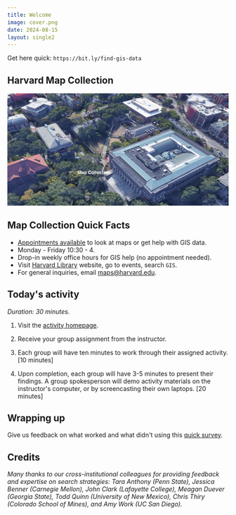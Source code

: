 ```yaml
---
title: Welcome
image: cover.png
date: 2024-08-15
layout: single2
---
```


Get here quick: 
`https://bit.ly/find-gis-data`

## Harvard Map Collection

<img src="map-collection-directions.png" style="width:100%; max-height:70em;" alt="map to maps">

## Map Collection Quick Facts

- [Appointments available](https://outlook.office365.com/book/HarvardMapCollection1@HU.onmicrosoft.com/) to look at maps or get help with GIS data.
- Monday - Friday 10:30 - 4.
- Drop-in weekly office hours for GIS help (no appointment needed).
- Visit [Harvard Library](https://library.harvard.edu/) website, go to events, search `GIS`. 
- For general inquiries, email maps@harvard.edu.

## Today's activity

*Duration: 30 minutes.*

1. Visit the [activity homepage](https://mapping.share.library.harvard.edu/resources/finding-data/in-class-activity/). 

2. Receive your group assignment from the instructor. 

3. Each group will have ten minutes to work through their assigned activity. [10 minutes]

4. Upon completion, each group will have 3-5 minutes to present their findings. A group spokesperson will demo activity materials on the instructor's computer, or by screencasting their own laptops. [20 minutes]



## Wrapping up


Give us feedback on what worked and what didn't using this [quick survey](https://harvard.az1.qualtrics.com/jfe/form/SV_7aK1ea31ufbdR4O).

## Credits

*Many thanks to our cross-institutional colleagues for providing feedback and expertise on search strategies: Tara Anthony (Penn State), Jessica Benner (Carnegie Mellon), John Clark (Lafayette College), Meagan Duever (Georgia State), Todd Quinn (University of New Mexico), Chris Thiry (Colorado School of Mines), and Amy Work (UC San Diego).*
